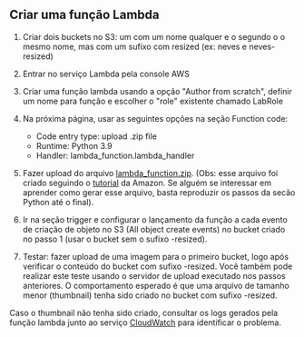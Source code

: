 
## Criar uma função Lambda

1. Criar dois buckets no S3: um com um nome qualquer e o segundo o o mesmo nome, mas com um sufixo com resized (ex: neves e neves-resized)
2. Entrar no serviço Lambda pela console AWS
3. Criar uma função lambda usando a opção "Author from scratch", definir um nome para função
e escolher o "role" existente chamado LabRole
6. Na próxima página, usar as seguintes opções na seção Function code:

   - Code entry type: upload .zip file
   - Runtime: Python 3.9
   - Handler: lambda_function.lambda_handler

7. Fazer upload do arquivo [lambda_function.zip](https://github.com/tecmx/mx-aws-labs/raw/refs/heads/main/lambda_function.zip). (Obs: esse arquivo foi criado seguindo o [tutorial](https://docs.aws.amazon.com/lambda/latest/dg/with-s3-tutorial.html#with-s3-tutorial-create-function-package) da Amazon. Se alguém se interessar em aprender como gerar esse arquivo, basta reproduzir os passos da secão Python até o final).

8. Ir na seção trigger e configurar o lançamento da função a cada evento de criação de objeto no S3 (All object create events) no bucket criado no passo 1 (usar o bucket sem o sufixo -resized).

9. Testar: fazer upload de uma imagem para o primeiro bucket, logo após verificar o conteúdo do bucket com sufixo -resized. Você também pode realizar este teste usando o servidor de upload executado nos passos anteriores. O comportamento esperado é que uma arquivo de tamanho menor (thumbnail) tenha sido criado no bucket com sufixo -resized.

Caso o thumbnail não tenha sido criado, consultar os logs gerados pela função lambda junto ao serviço [CloudWatch](https://console.aws.amazon.com/cloudwatch/home?region=us-east-1#logsV2:log-groups) para identificar o problema.





